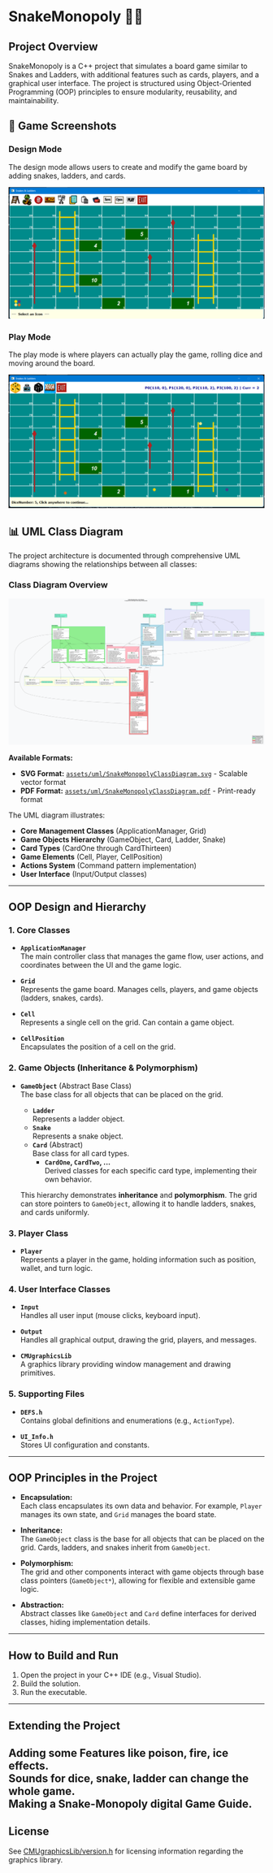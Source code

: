 # SnakeMonopoly 🐍🎲

## Project Overview

SnakeMonopoly is a C++ project that simulates a board game similar to Snakes and Ladders, with additional features such as cards, players, and a graphical user interface. The project is structured using Object-Oriented Programming (OOP) principles to ensure modularity, reusability, and maintainability.

## 📸 Game Screenshots

### Design Mode

The design mode allows users to create and modify the game board by adding snakes, ladders, and cards.

![Design Mode](assets/screenshots/Design%20mode.png)

### Play Mode

The play mode is where players can actually play the game, rolling dice and moving around the board.

![Play Mode](assets/screenshots/Play%20mode.png)

## 📊 UML Class Diagram

The project architecture is documented through comprehensive UML diagrams showing the relationships between all classes:

### Class Diagram Overview

![UML Class Diagram](assets/uml/SnakeMonopolyClassDiagram.svg)

**Available Formats:**

- **SVG Format:** [`assets/uml/SnakeMonopolyClassDiagram.svg`](assets/uml/SnakeMonopolyClassDiagram.svg) - Scalable vector format
- **PDF Format:** [`assets/uml/SnakeMonopolyClassDiagram.pdf`](assets/uml/SnakeMonopolyClassDiagram.pdf) - Print-ready format

The UML diagram illustrates:

- **Core Management Classes** (ApplicationManager, Grid)
- **Game Objects Hierarchy** (GameObject, Card, Ladder, Snake)
- **Card Types** (CardOne through CardThirteen)
- **Game Elements** (Cell, Player, CellPosition)
- **Actions System** (Command pattern implementation)
- **User Interface** (Input/Output classes)



---

## OOP Design and Hierarchy

### 1. **Core Classes**

- **`ApplicationManager`**  
  The main controller class that manages the game flow, user actions, and coordinates between the UI and the game logic.

- **`Grid`**  
  Represents the game board. Manages cells, players, and game objects (ladders, snakes, cards).

- **`Cell`**  
  Represents a single cell on the grid. Can contain a game object.

- **`CellPosition`**  
  Encapsulates the position of a cell on the grid.

### 2. **Game Objects (Inheritance & Polymorphism)**

- **`GameObject`** (Abstract Base Class)  
  The base class for all objects that can be placed on the grid.

  - **`Ladder`**  
    Represents a ladder object.
  - **`Snake`**  
    Represents a snake object.
  - **`Card`** (Abstract)  
    Base class for all card types.
    - **`CardOne`, `CardTwo`, ...**  
      Derived classes for each specific card type, implementing their own behavior.

  This hierarchy demonstrates **inheritance** and **polymorphism**. The grid can store pointers to `GameObject`, allowing it to handle ladders, snakes, and cards uniformly.

### 3. **Player Class**

- **`Player`**  
  Represents a player in the game, holding information such as position, wallet, and turn logic.

### 4. **User Interface Classes**

- **`Input`**  
  Handles all user input (mouse clicks, keyboard input).

- **`Output`**  
  Handles all graphical output, drawing the grid, players, and messages.

- **`CMUgraphicsLib`**  
  A graphics library providing window management and drawing primitives.

### 5. **Supporting Files**

- **`DEFS.h`**  
  Contains global definitions and enumerations (e.g., `ActionType`).

- **`UI_Info.h`**  
  Stores UI configuration and constants.

---

## OOP Principles in the Project

- **Encapsulation:**  
  Each class encapsulates its own data and behavior. For example, `Player` manages its own state, and `Grid` manages the board state.

- **Inheritance:**  
  The `GameObject` class is the base for all objects that can be placed on the grid. Cards, ladders, and snakes inherit from `GameObject`.

- **Polymorphism:**  
  The grid and other components interact with game objects through base class pointers (`GameObject*`), allowing for flexible and extensible game logic.

- **Abstraction:**  
  Abstract classes like `GameObject` and `Card` define interfaces for derived classes, hiding implementation details.

---

## How to Build and Run

1. Open the project in your C++ IDE (e.g., Visual Studio).
2. Build the solution.
3. Run the executable.

---

## Extending the Project

Adding some Features like poison, fire, ice effects.  
Sounds for dice, snake, ladder can change the whole game.  
Making a Snake-Monopoly digital Game Guide.
---

## License

See [CMUgraphicsLib/version.h](CMUgraphicsLib/version.h) for licensing information regarding the graphics library.
